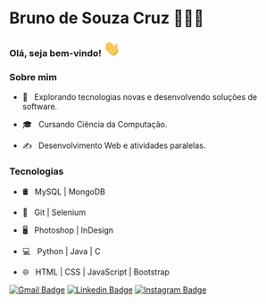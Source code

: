 # Bruno de Souza Cruz 👨🏼‍💻
### Olá, seja bem-vindo! <img src="https://raw.githubusercontent.com/parth-27/parth-27/master/Hi.gif" width="30px">
<h3> Sobre mim </h3>

- 🤔 &nbsp; Explorando tecnologias novas e desenvolvendo soluções de software.

- 🎓 &nbsp; Cursando Ciência da Computação.

- ✍️ &nbsp;  Desenvolvimento Web e atividades paralelas.

<h3> Tecnologias </h3>

- 🛢 &nbsp; MySQL | MongoDB

- 🔧 &nbsp; Git | Selenium

- 🖥 &nbsp; Photoshop | InDesign

- 💻 &nbsp; Python | Java | C 

- 🌐 &nbsp; HTML | CSS | JavaScript | Bootstrap 

[![Gmail Badge](https://img.shields.io/badge/-Gmail-c14438?style=flat-square&logo=Gmail&logoColor=white&link=mailto:brunocruz012013@gmail.com)](mailto:brunocruz012013@gmail.com)
[![Linkedin Badge](https://img.shields.io/badge/-LinkedIn-blue?style=flat-square&logo=Linkedin&logoColor=white&link=https://www.linkedin.com/in/bruno-cruz-33a1141a7/)](https://www.linkedin.com/in/bruno-cruz-33a1141a7/)
[![Instagram Badge](https://img.shields.io/badge/-Instagram-C13584?style=flat-square&labelColor=C13584&logo=instagram&logoColor=white&link=https:https://www.instagram.com/brunnu_sc/?hl=pt-br)](https://www.instagram.com/brunnu_sc/)

